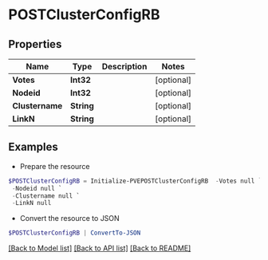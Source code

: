 # POSTClusterConfigRB
## Properties

Name | Type | Description | Notes
------------ | ------------- | ------------- | -------------
**Votes** | **Int32** |  | [optional] 
**Nodeid** | **Int32** |  | [optional] 
**Clustername** | **String** |  | [optional] 
**LinkN** | **String** |  | [optional] 

## Examples

- Prepare the resource
```powershell
$POSTClusterConfigRB = Initialize-PVEPOSTClusterConfigRB  -Votes null `
 -Nodeid null `
 -Clustername null `
 -LinkN null
```

- Convert the resource to JSON
```powershell
$POSTClusterConfigRB | ConvertTo-JSON
```

[[Back to Model list]](../README.md#documentation-for-models) [[Back to API list]](../README.md#documentation-for-api-endpoints) [[Back to README]](../README.md)


